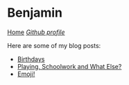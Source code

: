 # Benjamin

[Home](/) *[Github profile](https://github.com/benjamin-wilkins)*

Here are some of my blog posts:

* [Birthdays](/benjamin/birthdays-19-5-2020)
* [Playing, Schoolwork and What Else?](/benjamin/playing-schoolwork-and-what-else-20-5-2020)
* [Emoji!](/benjamin/emoji-22-5-2020)
